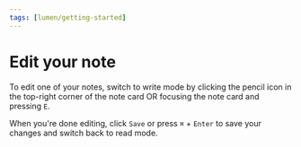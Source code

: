 ```yaml
---
tags: [lumen/getting-started]
---
```


# Edit your note

To edit one of your notes, switch to write mode by clicking the pencil icon in the top-right corner of the note card OR focusing the note card and pressing `E`.

When you're done editing, click `Save` or press `⌘` + `Enter` to save your changes and switch back to read mode.

